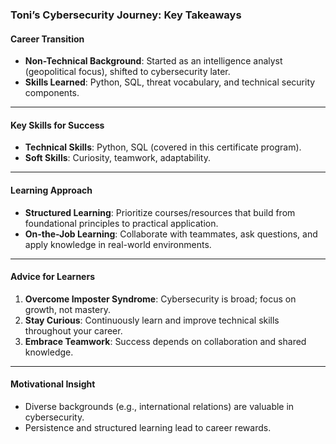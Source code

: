 ### **Toni’s Cybersecurity Journey: Key Takeaways**  

#### **Career Transition**  
- **Non-Technical Background**: Started as an intelligence analyst (geopolitical focus), shifted to cybersecurity later.  
- **Skills Learned**: Python, SQL, threat vocabulary, and technical security components.  

---

#### **Key Skills for Success**  
- **Technical Skills**: Python, SQL (covered in this certificate program).  
- **Soft Skills**: Curiosity, teamwork, adaptability.  

---

#### **Learning Approach**  
- **Structured Learning**: Prioritize courses/resources that build from foundational principles to practical application.  
- **On-the-Job Learning**: Collaborate with teammates, ask questions, and apply knowledge in real-world environments.  

---

#### **Advice for Learners**  
1. **Overcome Imposter Syndrome**: Cybersecurity is broad; focus on growth, not mastery.  
2. **Stay Curious**: Continuously learn and improve technical skills throughout your career.  
3. **Embrace Teamwork**: Success depends on collaboration and shared knowledge.  

---

#### **Motivational Insight**  
- Diverse backgrounds (e.g., international relations) are valuable in cybersecurity.  
- Persistence and structured learning lead to career rewards.  
